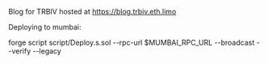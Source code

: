 Blog for TRBIV hosted at https://blog.trbiv.eth.limo

Deploying to mumbai: 

forge script script/Deploy.s.sol --rpc-url $MUMBAI_RPC_URL --broadcast --verify --legacy
